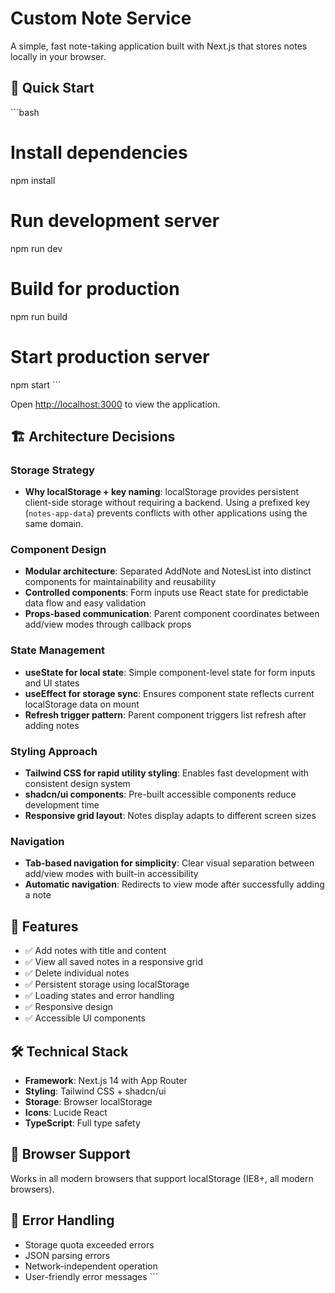 # Custom Note Service

A simple, fast note-taking application built with Next.js that stores notes locally in your browser.

## 🚀 Quick Start

\`\`\`bash
# Install dependencies
npm install

# Run development server
npm run dev

# Build for production
npm run build

# Start production server
npm start
\`\`\`

Open [http://localhost:3000](http://localhost:3000) to view the application.

## 🏗️ Architecture Decisions

### Storage Strategy
- **Why localStorage + key naming**: localStorage provides persistent client-side storage without requiring a backend. Using a prefixed key (`notes-app-data`) prevents conflicts with other applications using the same domain.

### Component Design
- **Modular architecture**: Separated AddNote and NotesList into distinct components for maintainability and reusability
- **Controlled components**: Form inputs use React state for predictable data flow and easy validation
- **Props-based communication**: Parent component coordinates between add/view modes through callback props

### State Management
- **useState for local state**: Simple component-level state for form inputs and UI states
- **useEffect for storage sync**: Ensures component state reflects current localStorage data on mount
- **Refresh trigger pattern**: Parent component triggers list refresh after adding notes

### Styling Approach
- **Tailwind CSS for rapid utility styling**: Enables fast development with consistent design system
- **shadcn/ui components**: Pre-built accessible components reduce development time
- **Responsive grid layout**: Notes display adapts to different screen sizes

### Navigation
- **Tab-based navigation for simplicity**: Clear visual separation between add/view modes with built-in accessibility
- **Automatic navigation**: Redirects to view mode after successfully adding a note

## 🎯 Features

- ✅ Add notes with title and content
- ✅ View all saved notes in a responsive grid
- ✅ Delete individual notes
- ✅ Persistent storage using localStorage
- ✅ Loading states and error handling
- ✅ Responsive design
- ✅ Accessible UI components

## 🛠️ Technical Stack

- **Framework**: Next.js 14 with App Router
- **Styling**: Tailwind CSS + shadcn/ui
- **Storage**: Browser localStorage
- **Icons**: Lucide React
- **TypeScript**: Full type safety

## 📱 Browser Support

Works in all modern browsers that support localStorage (IE8+, all modern browsers).

## 🔧 Error Handling

- Storage quota exceeded errors
- JSON parsing errors
- Network-independent operation
- User-friendly error messages
\`\`\`
